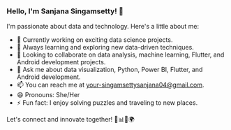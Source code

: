 
### Hello, I'm Sanjana Singamsetty! 👋

I'm passionate about data and technology. Here's a little about me:

- 🔭 Currently working on exciting data science projects.
- 🌱 Always learning and exploring new data-driven techniques.
- 👯 Looking to collaborate on data analysis, machine learning, Flutter, and Android development projects.
- 💬 Ask me about data visualization, Python, Power BI, Flutter, and Android development.
- 📫 You can reach me at [your-singamsettysanjana04@gmail.com](mailto:singamsettysanjana04@gmail.com).
- 😄 Pronouns: She/Her
- ⚡ Fun fact: I enjoy solving puzzles and traveling to new places.

Let's connect and innovate together! 🚀📊📱🌍
